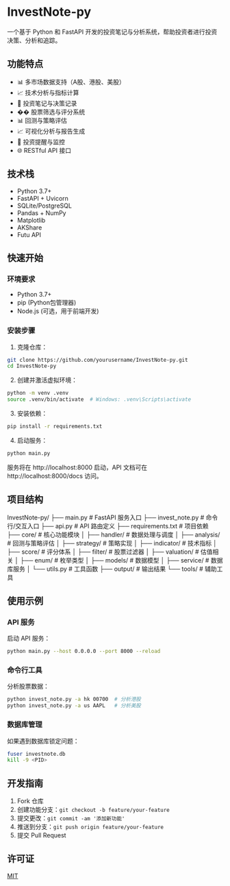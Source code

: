 # InvestNote-py

一个基于 Python 和 FastAPI 开发的投资笔记与分析系统，帮助投资者进行投资决策、分析和追踪。

## 功能特点

- 📊 多市场数据支持（A股、港股、美股）
- 📈 技术分析与指标计算
- 📝 投资笔记与决策记录
- �� 股票筛选与评分系统
- 📊 回测与策略评估
- 📈 可视化分析与报告生成
- 🔔 投资提醒与监控
- 🌐 RESTful API 接口

## 技术栈

- Python 3.7+
- FastAPI + Uvicorn
- SQLite/PostgreSQL
- Pandas + NumPy
- Matplotlib
- AKShare
- Futu API

## 快速开始

### 环境要求

- Python 3.7+
- pip (Python包管理器)
- Node.js (可选，用于前端开发)

### 安装步骤

1. 克隆仓库：
```bash
git clone https://github.com/yourusername/InvestNote-py.git
cd InvestNote-py
```

2. 创建并激活虚拟环境：
```bash
python -m venv .venv
source .venv/bin/activate  # Windows: .venv\Scripts\activate
```

3. 安装依赖：
```bash
pip install -r requirements.txt
```

4. 启动服务：
```bash
python main.py
```

服务将在 http://localhost:8000 启动，API 文档可在 http://localhost:8000/docs 访问。

## 项目结构
InvestNote-py/
├── main.py # FastAPI 服务入口
├── invest_note.py # 命令行/交互入口
├── api.py # API 路由定义
├── requirements.txt # 项目依赖
├── core/ # 核心功能模块
│ ├── handler/ # 数据处理与调度
│ ├── analysis/ # 回测与策略评估
│ ├── strategy/ # 策略实现
│ ├── indicator/ # 技术指标
│ ├── score/ # 评分体系
│ ├── filter/ # 股票过滤器
│ ├── valuation/ # 估值相关
│ ├── enum/ # 枚举类型
│ ├── models/ # 数据模型
│ ├── service/ # 数据库服务
│ └── utils.py # 工具函数
├── output/ # 输出结果
└── tools/ # 辅助工具

## 使用示例

### API 服务

启动 API 服务：
```bash
python main.py --host 0.0.0.0 --port 8000 --reload
```

### 命令行工具

分析股票数据：
```bash
python invest_note.py -a hk 00700  # 分析港股
python invest_note.py -a us AAPL   # 分析美股
```

### 数据库管理

如果遇到数据库锁定问题：
```bash
fuser investnote.db
kill -9 <PID>
```

## 开发指南

1. Fork 仓库
2. 创建功能分支：`git checkout -b feature/your-feature`
3. 提交更改：`git commit -am '添加新功能'`
4. 推送到分支：`git push origin feature/your-feature`
5. 提交 Pull Request

## 许可证

[MIT](LICENSE)